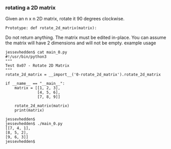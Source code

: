 ### rotating a 2D matrix
Given an n x n 2D matrix, rotate it 90 degrees clockwise.
```
Prototype: def rotate_2d_matrix(matrix):
```
Do not return anything. The matrix must be edited in-place.
You can assume the matrix will have 2 dimensions and will not be empty.
example usage 
```
jessevhedden$ cat main_0.py
#!/usr/bin/python3
"""
Test 0x07 - Rotate 2D Matrix
"""
rotate_2d_matrix = __import__('0-rotate_2d_matrix').rotate_2d_matrix

if __name__ == "__main__":
    matrix = [[1, 2, 3],
              [4, 5, 6],
              [7, 8, 9]]

    rotate_2d_matrix(matrix)
    print(matrix)

jessevhedden$
jessevhedden$ ./main_0.py
[[7, 4, 1],
[8, 5, 2],
[9, 6, 3]]
jessevhedden$
```
